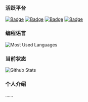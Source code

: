 ### 活跃平台
[![Badge](https://img.shields.io/badge/Github-D4rKCN-%234D67df.svg?style=flat-square)](https://github.com/D4rKCN/D4rKCN/)
[![Badge](https://img.shields.io/badge/QQ-592051128-%231298ef.svg?style=flat-square)](https://qm.qq.com/cgi-bin/qm/qr?k=hG8IECQC6D5qERTsFdX-u7BEl4gMe4GF&noverify=0)
[![Badge](https://img.shields.io/badge/Bilibili-D4rK__-%23FF4D99.svg?style=flat-square)](https://b23.tv/A6CdRzF)
[![Badge](https://img.shields.io/badge/Xbox-@D4rK6666-%2333cc11.svg?style=flat-square)](https://b23.tv/A6CdRzF)

### 编程语言
![Most Used Languages](https://github-readme-stats.vercel.app/api/top-langs/?username=D4rKCN&theme=light&layout=compact)

### 当前状态
![Github Stats](https://github-readme-stats.vercel.app/api?username=D4rKCN&show_icons=true&theme=light&count_private=true)

### 个人介绍

......
